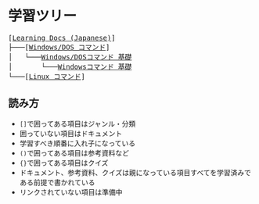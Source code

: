# 学習ツリー
<pre>
[<a href="index">Learning Docs (Japanese)</a>]
├───[<a href="windows-cmd">Windows/DOS コマンド</a>]
│   └───<a href="windows-cmd/dos-command01">Windows/DOSコマンド 基礎</a>
│       └───<a href="windows-cmd/windows-command01">Windowsコマンド 基礎</a>
└───[<a href="linux-command">Linux コマンド</a>]
</pre>

## 読み方
- `[]`で囲ってある項目はジャンル・分類
- 囲っていない項目はドキュメント
- 学習すべき順番に入れ子になっている
- `()`で囲ってある項目は参考資料など
- `{}`で囲ってある項目はクイズ
- ドキュメント、参考資料、クイズは親になっている項目すべてを学習済みである前提で書かれている
- リンクされていない項目は準備中